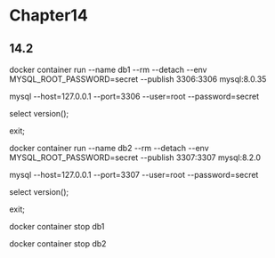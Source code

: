 # Chapter14

## 14.2

docker container run --name db1 --rm --detach --env MYSQL_ROOT_PASSWORD=secret --publish 3306:3306 mysql:8.0.35

mysql --host=127.0.0.1 --port=3306 --user=root --password=secret

select version();

exit;

docker container run --name db2 --rm --detach --env MYSQL_ROOT_PASSWORD=secret --publish 3307:3307 mysql:8.2.0

mysql --host=127.0.0.1 --port=3307 --user=root --password=secret

select version();

exit;

docker container stop db1

docker container stop db2
